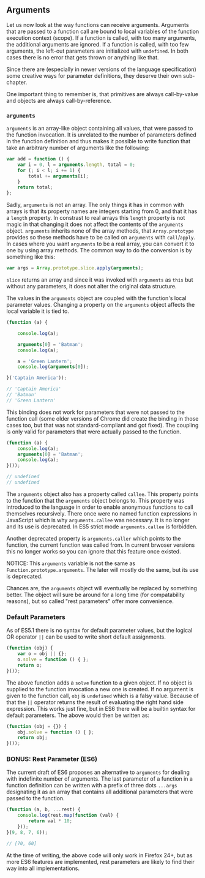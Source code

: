 ## Arguments

Let us now look at the way functions can receive arguments. Arguments that are passed to a function call are bound to local variables of the function execution context (scope). If a function is called, with too many arguments, the additional arguments are ignored. If a function is called, with too few arguments, the left-out parameters are initialized with `undefined`. In both cases there is no error that gets thrown or anything like that.

Since there are (especially in newer versions of the language specification) some creative ways for parameter definitions, they deserve their own sub-chapter.

One important thing to remember is, that primitives are always call-by-value and objects are always call-by-reference.

### `arguments`
`arguments` is an array-like object containing all values, that were passed to the function invocation. It is unrelated to the number of parameters defined in the function definition and thus makes it possible to write function that take an arbitrary number of arguments like the following:
```javascript
var add = function () {
    var i = 0, l = arguments.length, total = 0;
    for (; i < l; i += 1) {
        total += arguments[i];
    }
    return total;
};
```
Sadly, `arguments` is not an array. The only things it has in common with arrays is that its property names are integers starting from 0, and that it has a `length` property. In constrast to real arrays this `length` property is not magic in that changing it does not affect the contents of the `arguments` object. `arguments` inherits none of the array methods, that `Array.prototype` provides so these methods have to be called on `arguments` with `call`/`apply`. In cases where you want `arguments` to be a real array, you can convert it to one by using array methods. The common way to do the conversion is by something like this:
```javascript
var args = Array.prototype.slice.apply(arguments);
```
`slice` returns an array and since it was invoked with `arguments` as `this` but without any parameters, it does not alter the original data structure.

The values in the `arguments` object are coupled with the function's local parameter values. Changing a property on the `arguments` object affects the local variable it is tied to.
```javascript
(function (a) {

    console.log(a);

    arguments[0] = 'Batman';
    console.log(a);

    a = 'Green Lantern';
    console.log(arguments[0]);

}('Captain America'));

// 'Captain America'
// 'Batman'
// 'Green Lantern'
```
This binding does not work for parameters that were not passed to the function call (some older versions of Chrome did create the binding in those cases too, but that was not standard-compliant and got fixed). The coupling is only valid for parameters that were actually passed to the function.
```javascript
(function (a) {
    console.log(a);
    arguments[0] = 'Batman';
    console.log(a);
}());

// undefined
// undefined
```

The `arguments` object also has a property called `callee`. This property points to the function that the `arguments` object belongs to. This property was introduced to the language in order to enable anonymous functions to call themselves recursively. There once were no named function expressions in JavaScript which is why `arguments.callee` was necessary. It is no longer and its use is deprecated. In ES5 strict mode `arguments.callee` is forbidden.

Another deprecated property is `arguments.caller` which points to the function, the current function was called from. In current brwoser versions this no longer works so you can ignore that this feature once existed.

NOTICE: This `arguments` variable is not the same as `Function.prototype.arguments`. The later will mostly do the same, but its use is deprecated.

Chances are, the `arguments` object will eventually be replaced by something better. The object will sure be around for a long time (for compatability reasons), but so called "rest parameters" offer more convenience.

### Default Parameters
As of ES5.1 there is no syntax for default parameter values, but the logical OR operator `||` can be used to write short default assignments.
```javascript
(function (obj) {
    var o = obj || {};
    o.solve = function () { };
    return o;
}());
```
The above function adds a `solve` function to a given object. If no object is supplied to the function invocation a new one is created. If no argument is given to the function call, `obj` is `undefined` which is a falsy value. Because of that the `||` operator returns the result of evaluating the right hand side expression. This works just fine, but in ES6 there will be a builtin syntax for default parameters. The above would then be written as:
```javascript
(function (obj = {}) {
    obj.solve = function () { };
    return obj;
}());
```

### BONUS: Rest Parameter (ES6)
The current draft of ES6 proposes an alternative to `arguments` for dealing with indefinite number of arguments. The last parameter of a function in a function definition can be written with a prefix of three dots `...args` designating it as an array that contains all additional parameters that were passed to the function.
```javascript
(function (a, b, ...rest) {
    console.log(rest.map(function (val) {
        return val * 10;
    }));
}(9, 8, 7, 6));

// [70, 60]
```
At the time of writing, the above code will only work in Firefox 24+, but as more ES6 features are implemented, rest parameters are likely to find their way into all implementations.